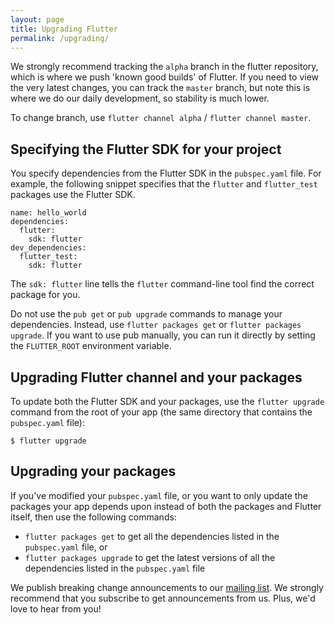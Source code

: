 ```yaml
---
layout: page
title: Upgrading Flutter
permalink: /upgrading/
---
```


We strongly recommend tracking the `alpha` branch in the flutter repository, which
is where we push 'known good builds' of Flutter. If you need to 
view the very latest changes, you can track the `master` branch, but note this is where
we do our daily development, so stability is much lower.

To change branch, use `flutter channel alpha` / `flutter channel master`.

## Specifying the Flutter SDK for your project

You specify dependencies from the Flutter SDK in the `pubspec.yaml` file. For
example, the following snippet specifies that the
`flutter` and `flutter_test` packages use the Flutter SDK.

```
name: hello_world
dependencies:
  flutter:
    sdk: flutter
dev_dependencies:
  flutter_test:
    sdk: flutter
```

The `sdk: flutter` line tells the `flutter` command-line tool find the
correct package for you.

Do not use the `pub get` or `pub upgrade` commands to manage your dependencies.
Instead, use `flutter packages get` or `flutter packages upgrade`. If you want to use
pub manually, you can run it directly by setting the `FLUTTER_ROOT` environment variable.

## Upgrading Flutter channel and your packages

To update both the Flutter SDK and your packages, use the `flutter upgrade`
command from the root of your app (the same directory that contains the
`pubspec.yaml` file):

```
$ flutter upgrade
```

## Upgrading your packages

If you've modified your `pubspec.yaml` file, or you want to only update
the packages your app depends upon instead of both the packages and
Flutter itself, then use the following commands:
* `flutter packages get` to get all the dependencies listed
in the `pubspec.yaml` file, or
* `flutter packages upgrade` to get the latest versions
of all the dependencies listed in the `pubspec.yaml` file

We publish breaking change announcements to our
[mailing list](https://groups.google.com/forum/#!forum/flutter-dev). We
strongly recommend that you subscribe to get announcements from us.
Plus, we'd love to hear from you!
